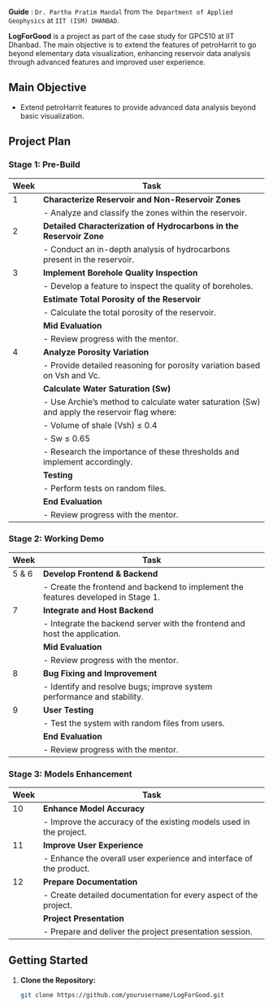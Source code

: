 **Guide** : `Dr. Partha Pratim Mandal` from `The Department of Applied Geophysics` at `IIT (ISM) DHANBAD`.  

**LogForGood** is a project as part of the case study for GPC510 at IIT Dhanbad. The main objective is to extend the features of petroHarrit to go beyond elementary data visualization, enhancing reservoir data analysis through advanced features and improved user experience.

## Main Objective

- Extend petroHarrit features to provide advanced data analysis beyond basic visualization.

## Project Plan

### Stage 1: Pre-Build

| Week | Task                                                                                      |
|------|-------------------------------------------------------------------------------------------|
| 1    | **Characterize Reservoir and Non-Reservoir Zones**                                        |
|      | - Analyze and classify the zones within the reservoir.                                    |
| 2    | **Detailed Characterization of Hydrocarbons in the Reservoir Zone**                       |
|      | - Conduct an in-depth analysis of hydrocarbons present in the reservoir.                   |
| 3    | **Implement Borehole Quality Inspection**                                                  |
|      | - Develop a feature to inspect the quality of boreholes.                                   |
|      | **Estimate Total Porosity of the Reservoir**                                               |
|      | - Calculate the total porosity of the reservoir.                                           |
|      | **Mid Evaluation**                                                                        |
|      | - Review progress with the mentor.                                                         |
| 4    | **Analyze Porosity Variation**                                                             |
|      | - Provide detailed reasoning for porosity variation based on Vsh and Vc.                   |
|      | **Calculate Water Saturation (Sw)**                                                        |
|      | - Use Archie’s method to calculate water saturation (Sw) and apply the reservoir flag where:|
|      |   - Volume of shale (Vsh) ≤ 0.4                                                            |
|      |   - Sw ≤ 0.65                                                                            |
|      | - Research the importance of these thresholds and implement accordingly.                   |
|      | **Testing**                                                                              |
|      | - Perform tests on random files.                                                           |
|      | **End Evaluation**                                                                        |
|      | - Review progress with the mentor.                                                         |

### Stage 2: Working Demo

| Week  | Task                                                                                      |
|-------|-------------------------------------------------------------------------------------------|
| 5 & 6 | **Develop Frontend & Backend**                                                             |
|       | - Create the frontend and backend to implement the features developed in Stage 1.         |
| 7     | **Integrate and Host Backend**                                                             |
|       | - Integrate the backend server with the frontend and host the application.                 |
|       | **Mid Evaluation**                                                                        |
|       | - Review progress with the mentor.                                                         |
| 8     | **Bug Fixing and Improvement**                                                             |
|       | - Identify and resolve bugs; improve system performance and stability.                     |
| 9     | **User Testing**                                                                          |
|       | - Test the system with random files from users.                                            |
|       | **End Evaluation**                                                                        |
|       | - Review progress with the mentor.                                                         |

### Stage 3: Models Enhancement

| Week | Task                                                                                      |
|------|-------------------------------------------------------------------------------------------|
| 10   | **Enhance Model Accuracy**                                                                 |
|      | - Improve the accuracy of the existing models used in the project.                        |
| 11   | **Improve User Experience**                                                                |
|      | - Enhance the overall user experience and interface of the product.                       |
| 12   | **Prepare Documentation**                                                                  |
|      | - Create detailed documentation for every aspect of the project.                          |
|      | **Project Presentation**                                                                  |
|      | - Prepare and deliver the project presentation session.                                   |

## Getting Started

1. **Clone the Repository:**
   ```bash
   git clone https://github.com/yourusername/LogForGood.git
